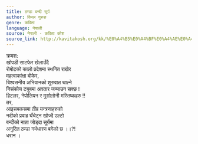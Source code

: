 ```yaml
---
title: ठण्डा बन्दी सूर्य
author: विमल गुरुङ
genre: कविता
language: नेपाली
source: नेपाली - कविता कोश
source_link: http://kavitakosh.org/kk/%E0%A4%B5%E0%A4%BF%E0%A4%AE%E0%A4%B2_%E0%A4%97%E0%A5%81%E0%A4%B0%E0%A5%81%E0%A4%99
---
```


क्रमश:  
खोपडी साटफेर खेलाउँदै  
रोबोटको कालो प्रदेशमा स्थगित राखेर  
महत्वाकांक्षा बोकेर,  
बिश्वसनीय अभियानको शुरुवात थाल्ने  
निसंकोच ट्युबमा अवतार जन्माउन सक्छ !  
हिटलर, नेपोलियन र मुसोलोनी मस्तिष्कहरु !!  
तर,  
आइसबकसमा तीब्र यन्त्रणाहरुको  
नदीको प्रवाह घँचेट्न खोज्दै उल्टो  
बन्दीको नाता जोड्दा सूर्यमा  
अनुदित ठण्डा गर्भधारण बगेको छ ।।?!  
धरान ।
